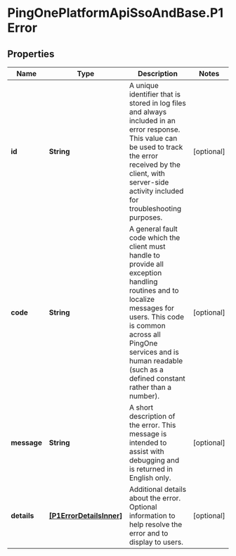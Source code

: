 # PingOnePlatformApiSsoAndBase.P1Error

## Properties

Name | Type | Description | Notes
------------ | ------------- | ------------- | -------------
**id** | **String** | A unique identifier that is stored in log files and always included in an error response. This value can be used to track the error received by the client, with server-side activity included for troubleshooting purposes. | [optional] 
**code** | **String** | A general fault code which the client must handle to provide all exception handling routines and to localize messages for users. This code is common across all PingOne services and is human readable (such as a defined constant rather than a number). | [optional] 
**message** | **String** | A short description of the error. This message is intended to assist with debugging and is returned in English only. | [optional] 
**details** | [**[P1ErrorDetailsInner]**](P1ErrorDetailsInner.md) | Additional details about the error. Optional information to help resolve the error and to display to users. | [optional] 


